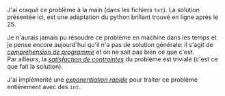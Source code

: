 J'ai craqué ce problème à la main (dans les fichiers `txt`). La solution présentée ici, est une adaptation du python brillant trouvé en ligne après le 25.

Je n'aurais jamais pu résoudre ce problème en machine dans les temps et je pense encore aujourd'hui qu'il n'a pas de solution générale: il s'agit de [*compréhension de programme*](https://en.wikipedia.org/wiki/Program_comprehension) et on ne sait pas bien ce que c'est.  
Par ailleurs, la [*satisfaction de contraintes*](https://en.wikipedia.org/wiki/Constraint_satisfaction_problem) du problème est triviale (c'est ce que fait la solution).

J'ai implémenté une [*exponentiation rapide*](https://en.wikipedia.org/wiki/Exponentiation_by_squaring) pour traiter ce problème entièrement avec des `int`.